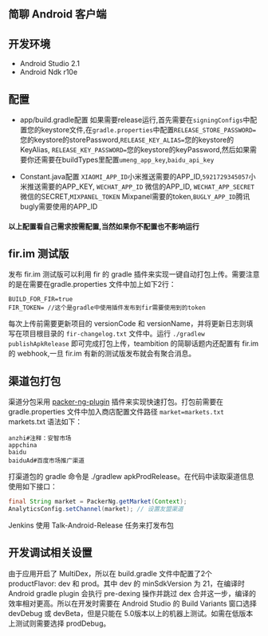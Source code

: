 简聊 Android 客户端
------------------
## 开发环境
- Android Studio 2.1
- Android Ndk r10e
## 配置
- app/build.gradle配置
如果需要release运行,首先需要在```signingConfigs```中配置您的keystore文件,在```gradle.properties```中配置```RELEASE_STORE_PASSWORD=```您的keystore的storePassword,```RELEASE_KEY_ALIAS=```您的keystore的KeyAlias,
```RELEASE_KEY_PASSWORD=```您的keystore的keyPassword,然后如果需要你还需要在buildTypes里配置```umeng_app_key```,```baidu_api_key```

- Constant.java配置
```XIAOMI_APP_ID```小米推送需要的APP_ID,```5921729345057```小米推送需要的APP_KEY, ```WECHAT_APP_ID``` 微信的APP_ID, ```WECHAT_APP_SECRET```微信的SECRET,```MIXPANEL_TOKEN``` Mixpanel需要的token,```BUGLY_APP_ID```腾讯bugly需要使用的APP_ID

#### 以上配置看自己需求按需配置,当然如果你不配置也不影响运行

## fir.im 测试版
发布 fir.im 测试版可以利用 fir 的 gradle 插件来实现一键自动打包上传。需要注意的是在需要在gradle.properties 文件中加上如下2行：
```
BUILD_FOR_FIR=true
FIR_TOKEN= //这个是gradle中使用插件发布到fir需要使用到的token
```
每次上传前需要更新项目的 versionCode 和 versionName，并将更新日志则填写在项目根目录的 `fir-changelog.txt` 文件中。运行 `./gradlew publishApkRelease` 即可完成打包上传，teambition 的简聊话题内还配置有 fir.im 的 webhook,一旦 fir.im 有新的测试版发布就会有聚合消息。

## 渠道包打包

渠道分包采用 [packer-ng-plugin](https://github.com/mcxiaoke/packer-ng-plugin) 插件来实现快速打包。打包前需要在 gradle.properties 文件中加入商店配置文件路径 `market=markets.txt`
markets.txt 语法如下：
```
anzhi#注释：安智市场
appchina
baidu
baiduAd#百度市场推广渠道
```
打渠道包的 gradle 命令是 ./gradlew apkProdRelease。在代码中读取渠道信息使用如下接口：
```java
final String market = PackerNg.getMarket(Context);
AnalyticsConfig.setChannel(market); // 设置友盟渠道
```
Jenkins 使用 Talk-Android-Release 任务来打发布包

## 开发调试相关设置
由于应用开启了 MultiDex，所以在 build.gradle 文件中配置了2个 productFlavor: dev 和 prod。其中 dev 的 minSdkVersion 为 21，在编译时 Android gradle plugin 会执行 pre-dexing 操作并跳过 dex 合并这一步，编译的效率相对更高。所以在开发时需要在 Android Studio 的 Build Variants 窗口选择devDebug 或 devBeta，但是只能在 5.0版本以上的机器上测试。如需在低版本上测试则需要选择 prodDebug。
